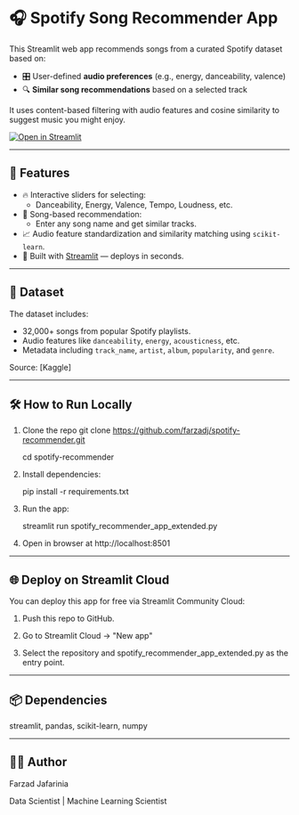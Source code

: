 # 🎧 Spotify Song Recommender App

This Streamlit web app recommends songs from a curated Spotify dataset based on:
- 🎛️ User-defined **audio preferences** (e.g., energy, danceability, valence)
- 🔍 **Similar song recommendations** based on a selected track

It uses content-based filtering with audio features and cosine similarity to suggest music you might enjoy.

[![Open in Streamlit](https://static.streamlit.io/badges/streamlit_badge_black_white.svg)]([https://your-username-spotify-recommender.streamlit.app](https://spotify-recommender-thfaveuzqnp4jqulgfqlzh.streamlit.app/))


---
## 🚀 Features

- 🔥 Interactive sliders for selecting:
  - Danceability, Energy, Valence, Tempo, Loudness, etc.
- 🎵 Song-based recommendation:
  - Enter any song name and get similar tracks.
- 📈 Audio feature standardization and similarity matching using `scikit-learn`.
- 🎨 Built with [Streamlit](https://streamlit.io) — deploys in seconds.

---
## 📁 Dataset

The dataset includes:
- 32,000+ songs from popular Spotify playlists.
- Audio features like `danceability`, `energy`, `acousticness`, etc.
- Metadata including `track_name`, `artist`, `album`, `popularity`, and `genre`.

Source: [Kaggle]

---
## 🛠 How to Run Locally

1. Clone the repo
   git clone https://github.com/farzadj/spotify-recommender.git
   
   cd spotify-recommender
3. Install dependencies:

   pip install -r requirements.txt   
4. Run the app:
   
   streamlit run spotify_recommender_app_extended.py   
5. Open in browser at http://localhost:8501

---
## 🌐 Deploy on Streamlit Cloud

You can deploy this app for free via Streamlit Community Cloud:

1. Push this repo to GitHub.

2. Go to Streamlit Cloud → "New app"

3. Select the repository and spotify_recommender_app_extended.py as the entry point.

---
## 📦 Dependencies
streamlit, pandas, scikit-learn, numpy

---
## 🙋‍♂️ Author
Farzad Jafarinia

Data Scientist | Machine Learning Scientist
